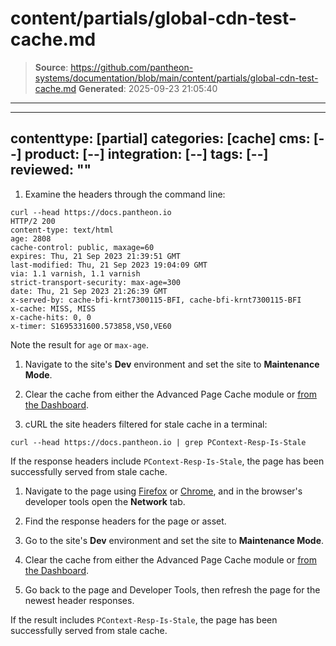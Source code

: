 # content/partials/global-cdn-test-cache.md

> **Source**: https://github.com/pantheon-systems/documentation/blob/main/content/partials/global-cdn-test-cache.md
> **Generated**: 2025-09-23 21:05:40

---

---
contenttype: [partial]
categories: [cache]
cms: [--]
product: [--]
integration: [--]
tags: [--]
reviewed: ""
---

<TabList>

<Tab title="Via Command Line" id="cli" active={true}>

1. Examine the headers through the command line:

  ```bash{outputLines: 2-20}
  curl --head https://docs.pantheon.io
  HTTP/2 200
  content-type: text/html
  age: 2808
  cache-control: public, maxage=60
  expires: Thu, 21 Sep 2023 21:39:51 GMT
  last-modified: Thu, 21 Sep 2023 19:04:09 GMT
  via: 1.1 varnish, 1.1 varnish
  strict-transport-security: max-age=300
  date: Thu, 21 Sep 2023 21:26:39 GMT
  x-served-by: cache-bfi-krnt7300115-BFI, cache-bfi-krnt7300115-BFI
  x-cache: MISS, MISS
  x-cache-hits: 0, 0
  x-timer: S1695331600.573858,VS0,VE60
  ```

  Note the result for `age` or `max-age`.

1. Navigate to the site's **Dev** environment and set the site to **Maintenance Mode**.

1. Clear the cache from either the Advanced Page Cache module or [from the Dashboard](/clear-caches#pantheon-dashboard).

1. cURL the site headers filtered for stale cache in a terminal:

  ```bash{promptUser: user}
  curl --head https://docs.pantheon.io | grep PContext-Resp-Is-Stale
  ```

  If the response headers include `PContext-Resp-Is-Stale`, the page has been successfully served from stale cache.

</Tab>

<Tab title="Via Web Browser" id="web-browser">

1. Navigate to the page using [Firefox](https://developer.mozilla.org/en-US/docs/Tools) or [Chrome](https://developer.chrome.com/docs/devtools/), and in the browser's developer tools open the **Network** tab.

1. Find the response headers for the page or asset.

1. Go to the site's **Dev** environment and set the site to **Maintenance Mode**.

1. Clear the cache from either the Advanced Page Cache module or [from the Dashboard](/clear-caches#pantheon-dashboard).

1. Go back to the page and Developer Tools, then refresh the page for the newest header responses.

  If the result includes `PContext-Resp-Is-Stale`, the page has been successfully served from stale cache.

</Tab>

</TabList>
